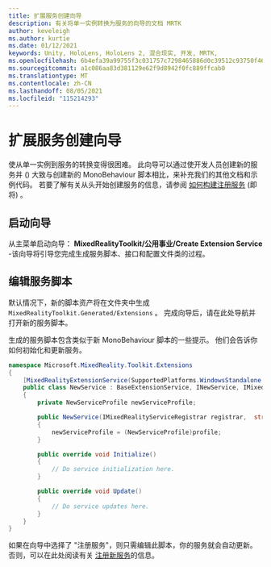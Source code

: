 ```yaml
---
title: 扩展服务创建向导
description: 有关将单一实例转换为服务的向导的文档 MRTK
author: keveleigh
ms.author: kurtie
ms.date: 01/12/2021
keywords: Unity, HoloLens, HoloLens 2, 混合现实, 开发, MRTK,
ms.openlocfilehash: 6b4efa39a99755f3c031757c7298465886d0c39512c93750f4653200edce9e17
ms.sourcegitcommit: a1c086aa83d381129e62f9d8942f0fc889ffcab0
ms.translationtype: MT
ms.contentlocale: zh-CN
ms.lasthandoff: 08/05/2021
ms.locfileid: "115214293"
---
```

# <a name="extension-service-creation-wizard"></a>扩展服务创建向导

使从单一实例到服务的转换变得很困难。 此向导可以通过使开发人员创建新的服务并 () 大致与创建新的 MonoBehaviour 脚本相比，来补充我们的其他文档和示例代码。 若要了解有关从头开始创建服务的信息，请参阅 [如何构建注册服务](../../configuration/mixed-reality-configuration-guide.md) (即将) 。

## <a name="launching-the-wizard"></a>启动向导

从主菜单启动向导： **MixedRealityToolkit/公用事业/Create Extension Service** -该向导将引导您完成生成服务脚本、接口和配置文件类的过程。

## <a name="editing-your-service-script"></a>编辑服务脚本

默认情况下，新的脚本资产将在文件夹中生成 `MixedRealityToolkit.Generated/Extensions` 。 完成向导后，请在此处导航并打开新的服务脚本。

生成的服务脚本包含类似于新 MonoBehaviour 脚本的一些提示。 他们会告诉你如何初始化和更新服务。

```csharp
namespace Microsoft.MixedReality.Toolkit.Extensions
{
    [MixedRealityExtensionService(SupportedPlatforms.WindowsStandalone|SupportedPlatforms.MacStandalone|SupportedPlatforms.LinuxStandalone|SupportedPlatforms.WindowsUniversal)]
    public class NewService : BaseExtensionService, INewService, IMixedRealityExtensionService
    {
        private NewServiceProfile newServiceProfile;

        public NewService(IMixedRealityServiceRegistrar registrar,  string name,  uint priority,  BaseMixedRealityProfile profile) : base(registrar, name, priority, profile) 
        {
            newServiceProfile = (NewServiceProfile)profile;
        }

        public override void Initialize()
        {
            // Do service initialization here.
        }

        public override void Update()
        {
            // Do service updates here.
        }
    }
}
```

如果在向导中选择了 "注册服务"，则只需编辑此脚本，你的服务就会自动更新。 否则，可以在此处阅读有关 [注册新服务](../../configuration/mixed-reality-configuration-guide.md)的信息。
